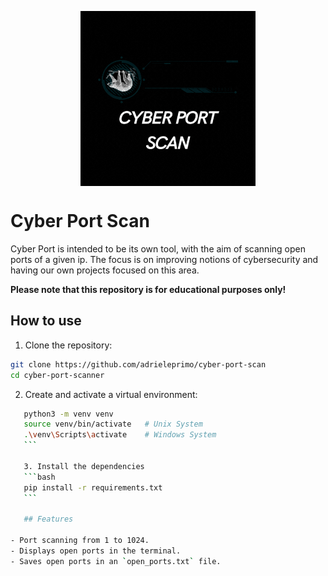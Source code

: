<p align="center"><img align="center" width="280" src="./assets//cyber-port-scan.gif"/></p>


# Cyber Port Scan
Cyber Port is intended to be its own tool, with the aim of scanning open ports of a given ip. The focus is on improving notions of cybersecurity and having our own projects focused on this area.

**Please note that this repository is for educational purposes only!**

## How to use
1. Clone the repository:

```bash
git clone https://github.com/adrieleprimo/cyber-port-scan
cd cyber-port-scanner
```

2. Create and activate a virtual environment:
 ```bash
    python3 -m venv venv
    source venv/bin/activate   # Unix System
    .\venv\Scripts\activate    # Windows System
    ```

    3. Install the dependencies
    ```bash
    pip install -r requirements.txt
    ```

    ## Features

- Port scanning from 1 to 1024.
- Displays open ports in the terminal.
- Saves open ports in an `open_ports.txt` file.